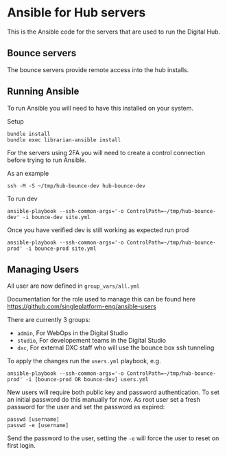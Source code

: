 Ansible for Hub servers
=======================

This is the Ansible code for the servers that are used to run the Digital Hub.

Bounce servers
--------------

The bounce servers provide remote access into the hub installs.

Running Ansible
---------------

To run Ansible you will need to have this installed on your system.

Setup

    bundle install
    bundle exec librarian-ansible install

For the servers using 2FA you will need to create a control connection before trying to run Ansible.

As an example

    ssh -M -S ~/tmp/hub-bounce-dev hub-bounce-dev

To run dev

    ansible-playbook --ssh-common-args='-o ControlPath=~/tmp/hub-bounce-dev' -i bounce-dev site.yml

Once you have verified dev is still working as expected run prod 

    ansible-playbook --ssh-common-args='-o ControlPath=~/tmp/hub-bounce-prod' -i bounce-prod site.yml


Managing Users
---------------

All user are now defined in `group_vars/all.yml`

Documentation for the role used to manage this can be found here https://github.com/singleplatform-eng/ansible-users

There are currently 3 groups:

 - `admin`, For WebOps in the Digital Studio
 - `studio`,  For developement teams in the Digital Studio
 - `dxc`, For external DXC staff who will use the bounce box ssh tunneling 

To apply the changes run the `users.yml` playbook, e.g.

   ```ansible-playbook --ssh-common-args='-o ControlPath=~/tmp/hub-bounce-prod' -i [bounce-prod OR bounce-dev] users.yml```

New users will require both public key and password authentication.  To set an initial password do this manually for now.  As root user set a fresh password for the user and set the password as expired:
```
passwd [username]
passwd -e [username]
```
Send the password to the user, setting the `-e` will force the user to reset on first login.
